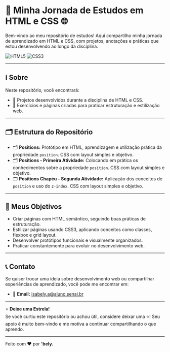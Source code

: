 # 🚀 Minha Jornada de Estudos em HTML e CSS 🌐

Bem-vindo ao meu repositório de estudos! Aqui compartilho minha jornada de aprendizado em HTML e CSS, com projetos, anotações e práticas que estou desenvolvendo ao longo da disciplina.

![HTML5](https://img.shields.io/badge/html5-%23E34F26.svg?style=for-the-badge&logo=html5&logoColor=white)
![CSS3](https://img.shields.io/badge/css3-%231572B6.svg?style=for-the-badge&logo=css3&logoColor=white)

---

## ℹ️ Sobre

Neste repositório, você encontrará:

- 📌 Projetos desenvolvidos durante a disciplina de HTML e CSS.  
- 🎨 Exercícios e páginas criadas para praticar estruturação e estilização web.  

---

## 🗂️ Estrutura do Repositório

- 🗂️ **Positions:** Protótipo em HTML, aprendizagem e utilização prática da propriedade `position`. CSS com layout simples e objetivo.  
- 🗂️ **Positions - Primeira Atividade:** Colocando em prática os conhecimentos sobre a propriedade `position`. CSS com layout simples e objetivo.  
- 🗂️ **Positions Chapéu - Segunda Atividade:** Aplicação dos conceitos de `position` e uso do `z-index`. CSS com layout simples e objetivo.

---

## 🎯 Meus Objetivos

- Criar páginas com HTML semântico, seguindo boas práticas de estruturação.  
- Estilizar páginas usando CSS3, aplicando conceitos como classes, flexbox e grid layout.  
- Desenvolver protótipos funcionais e visualmente organizados.  
- Praticar constantemente para evoluir no desenvolvimento web.

---

## 📞 Contato

Se quiser trocar uma ideia sobre desenvolvimento web ou compartilhar experiências de aprendizado, você pode me encontrar em:

- 📧 **Email:** isabely.a@aluno.senai.br

---

⭐ **Deixe uma Estrela!**  
Se você curtiu este repositório ou achou útil, considere deixar uma ⭐! Seu apoio é muito bem-vindo e me motiva a continuar compartilhando o que aprendo.

---

Feito com ❤️ por **'bely.**
